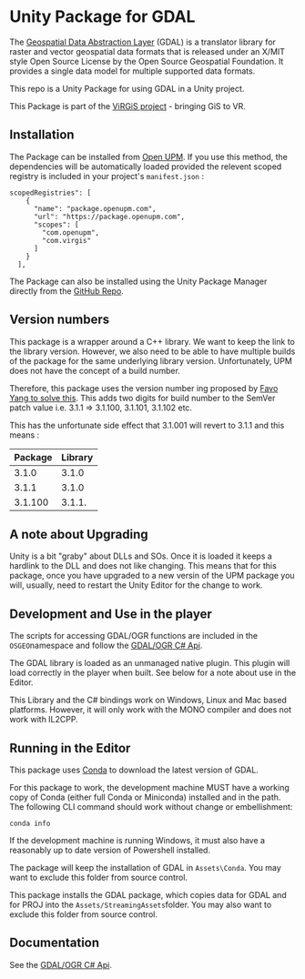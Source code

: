 # Unity Package for GDAL

The [Geospatial Data Abstraction Layer](https://gdal.org//) (GDAL) is a translator library for raster and vector geospatial data formats that is released under an X/MIT style Open Source License by the Open Source Geospatial Foundation. It provides a single data model for multiple supported data formats. 

This repo is a Unity Package for using GDAL in a Unity project.

This Package is part of the [ViRGiS project](https://www.virgis.org/) - bringing GiS to VR. 

## Installation

The Package can be installed from [Open UPM](https://openupm.com/packages/com.virgis.gdal/). If you use this method, the dependencies will be automatically loaded provided the relevent scoped registry is included in your project's `manifest.json` :
```
scopedRegistries": [
    {
      "name": "package.openupm.com",
      "url": "https://package.openupm.com",
      "scopes": [
        "com.openupm",
        "com.virgis"
      ]
    }
  ],
```

The Package can also be installed using the Unity Package Manager directly from the [GitHub Repo](https://github.com/ViRGIS-Team/gdal-upm).

## Version numbers

This package is a wrapper around a C++ library. We want to keep the link to the library version. However, we also need to be able to have multiple
builds of the package for the same underlying library version. Unfortunately, UPM does not have the concept of a build number.

Therefore, this package uses the version number ing proposed by [Favo Yang to solve this](https://medium.com/openupm/how-to-maintain-upm-package-part-3-2d08294269ad#88d8). This adds two digits for build number to the SemVer patch value i.e. 3.1.1 => 3.1.100, 3.1.101, 3.1.102 etc.

This has the unfortunate side effect that 3.1.001 will revert to 3.1.1 and this means :

| Package | Library |
| ------- | ------- |
| 3.1.0   | 3.1.0   |
| 3.1.1   | 3.1.0   |
| 3.1.100 | 3.1.1.  |

## A note about Upgrading

Unity is a bit "graby" about DLLs and SOs. Once it is loaded it keeps a hardlink to the DLL and does not like changing. This means that for this package, once you have upgraded to a new versin of the UPM package you will, usually, need to restart the Unity Editor for the change to work.

## Development and Use in the player

The scripts for accessing GDAL/OGR functions are included in the `OSGEO`namespace and follow the [GDAL/OGR C# Api](https://gdal.org/api/csharp.html).

The GDAL library is loaded as an unmanaged native plugin. This plugin will load correctly in the player when built. See below for a note about use in the Editor.

This Library and the C# bindings work on Windows, Linux and Mac based platforms. However, it will only work with the MONO compiler and does not work with IL2CPP.

## Running in the Editor

This package uses [Conda](https://docs.conda.io/en/latest/) to download the latest version of GDAL.

For this package to work, the development machine MUST have a working copy of Conda (either full Conda or Miniconda) installed and in the path. The following CLI command should work without change or embellishment:

```
conda info
```

If the development machine is running Windows, it must also have a reasonably up to date version of Powershell installed.

The package will keep the installation of GDAL in `Assets\Conda`. You may want to exclude this folder from source control.

This package installs the GDAL package, which copies data for GDAL and for PROJ into the `Assets/StreamingAssets`folder. You may also want to exclude this folder from source control.

## Documentation

See the [GDAL/OGR C# Api](https://gdal.org/api/csharp/index.html).

